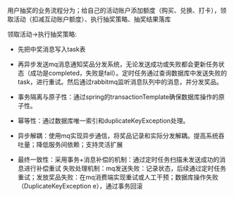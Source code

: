 用户抽奖的业务流程分为；给自己的活动账户添加额度（购买、兑换、打卡），领取活动（扣减互动账户额度）、执行抽奖策略、抽奖结果落库

领取活动->执行抽奖策略:

- 先把中奖消息写入task表
- 再异步发送mq消息通知奖品分发系统，无论发送成功或失败都会更新任务状态（成功是completed，失败是fail）。定时任务通过查询数据库中发送失败的task，进行重试。然后通过rabbitmq监听消息队列中的消息，并分发奖品。

- 事务隔离与原子性：通过spring的transactionTemplate确保数据库操作的原子性。

- 幂等性：通过数据库唯一索引和duplicateKeyException处理。

- 异步解耦：使用mq实现异步通信，将奖品记录和实际分发解耦。提高系统吞吐量；降低服务间依赖；支持灵活扩展

- 最终一致性：采用事务+消息补偿的机制：通过定时任务扫描未发送成功的消息进行补偿重试
失败处理机制：mq发送失败：记录状态，后续通过定时任务重试；发放奖品失败：在mq消费端实现重试或人工干预；数据库操作失败（DuplicateKeyException
e），通过事务回滚